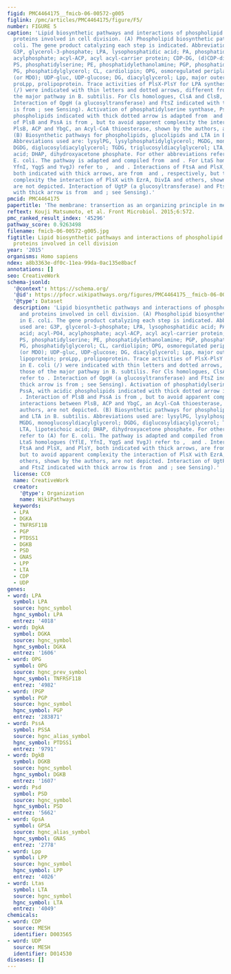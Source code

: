 ```yaml
---
figid: PMC4464175__fmicb-06-00572-g005
figlink: /pmc/articles/PMC4464175/figure/F5/
number: FIGURE 5
caption: 'Lipid biosynthetic pathways and interactions of phospholipid synthases and
  proteins involved in cell division. (A) Phospholipid biosynthetic pathway in E.
  coli. The gene product catalyzing each step is indicated. Abbreviations used are:
  G3P, glycerol-3-phosphate; LPA, lysophosphatidic acid; PA, phosphatidic acid; acyl-PO4,
  acylphosphate; acyl-ACP, acyl acyl-carrier protein; CDP-DG, (d)CDP-diacylglycerol;
  PS, phosphatidylserine; PE, phosphatidylethanolamine; PGP, phosphatidylglycerophosphate;
  PG, phosphatidylglycerol; CL, cardiolipin; OPG, osmoregulated periplasmic glucans
  (or MDO); UDP-gluc, UDP-glucose; DG, diacylglycerol; Lpp, major outer membrane lipoprotein;
  proLpp, prolipoprotein. Trace activities of PlsX-PlsY for LPA synthesis in E. coli
  (/) were indicated with thin letters and dotted arrows, different from those of
  the major pathway in B. subtilis. For Cls homologues, ClsA and ClsB, refer to .
  Interaction of OpgH (a glucosyltransferase) and FtsZ indicated with thick arrow
  is from ; see Sensing). Activation of phosphatidylserine synthase, PssA, with acidic
  phospholipids indicated with thick dotted arrow is adapted from  and . Interaction
  of PlsB and PssA is from , but to avoid apparent complexity the interactions between
  PlsB, ACP and YbgC, an Acyl-CoA thioesterase, shown by the authors, are not depicted.
  (B) Biosynthetic pathways for phospholipids, glucolipids and LTA in B. subtilis.
  Abbreviations used are: lysylPG, lysylphosphatidylglycerol; MGDG, monoglucosyldiacylglycerol;
  DGDG, diglucosyldiacylglycerol; TGDG, triglucosyldiacylglycerol; LTA, lipoteichoic
  acid; DHAP, dihydroxyacetone phosphate. For other abbreviations refer to (A) for
  E. coli. The pathway is adapted and compiled from  and . For LtaS homologues (YflE,
  YfnI, YqgS and YvgJ) refer to ,  and . Interactions of FtsA and PlsX, and PlsY,
  both indicated with thick arrows, are from  and , respectively, but to avoid apparent
  complexity the interaction of PlsX with EzrA, DivIA and others, shown by the authors,
  are not depicted. Interaction of UgtP (a glucosyltransferase) and FtsZ indicated
  with thick arrow is from  and ; see Sensing).'
pmcid: PMC4464175
papertitle: 'The membrane: transertion as an organizing principle in membrane heterogeneity.'
reftext: Kouji Matsumoto, et al. Front Microbiol. 2015;6:572.
pmc_ranked_result_index: '45296'
pathway_score: 0.9263498
filename: fmicb-06-00572-g005.jpg
figtitle: Lipid biosynthetic pathways and interactions of phospholipid synthases and
  proteins involved in cell division
year: '2015'
organisms: Homo sapiens
ndex: a8b3363e-df0c-11ea-99da-0ac135e8bacf
annotations: []
seo: CreativeWork
schema-jsonld:
  '@context': https://schema.org/
  '@id': https://pfocr.wikipathways.org/figures/PMC4464175__fmicb-06-00572-g005.html
  '@type': Dataset
  description: 'Lipid biosynthetic pathways and interactions of phospholipid synthases
    and proteins involved in cell division. (A) Phospholipid biosynthetic pathway
    in E. coli. The gene product catalyzing each step is indicated. Abbreviations
    used are: G3P, glycerol-3-phosphate; LPA, lysophosphatidic acid; PA, phosphatidic
    acid; acyl-PO4, acylphosphate; acyl-ACP, acyl acyl-carrier protein; CDP-DG, (d)CDP-diacylglycerol;
    PS, phosphatidylserine; PE, phosphatidylethanolamine; PGP, phosphatidylglycerophosphate;
    PG, phosphatidylglycerol; CL, cardiolipin; OPG, osmoregulated periplasmic glucans
    (or MDO); UDP-gluc, UDP-glucose; DG, diacylglycerol; Lpp, major outer membrane
    lipoprotein; proLpp, prolipoprotein. Trace activities of PlsX-PlsY for LPA synthesis
    in E. coli (/) were indicated with thin letters and dotted arrows, different from
    those of the major pathway in B. subtilis. For Cls homologues, ClsA and ClsB,
    refer to . Interaction of OpgH (a glucosyltransferase) and FtsZ indicated with
    thick arrow is from ; see Sensing). Activation of phosphatidylserine synthase,
    PssA, with acidic phospholipids indicated with thick dotted arrow is adapted from  and
    . Interaction of PlsB and PssA is from , but to avoid apparent complexity the
    interactions between PlsB, ACP and YbgC, an Acyl-CoA thioesterase, shown by the
    authors, are not depicted. (B) Biosynthetic pathways for phospholipids, glucolipids
    and LTA in B. subtilis. Abbreviations used are: lysylPG, lysylphosphatidylglycerol;
    MGDG, monoglucosyldiacylglycerol; DGDG, diglucosyldiacylglycerol; TGDG, triglucosyldiacylglycerol;
    LTA, lipoteichoic acid; DHAP, dihydroxyacetone phosphate. For other abbreviations
    refer to (A) for E. coli. The pathway is adapted and compiled from  and . For
    LtaS homologues (YflE, YfnI, YqgS and YvgJ) refer to ,  and . Interactions of
    FtsA and PlsX, and PlsY, both indicated with thick arrows, are from  and , respectively,
    but to avoid apparent complexity the interaction of PlsX with EzrA, DivIA and
    others, shown by the authors, are not depicted. Interaction of UgtP (a glucosyltransferase)
    and FtsZ indicated with thick arrow is from  and ; see Sensing).'
  license: CC0
  name: CreativeWork
  creator:
    '@type': Organization
    name: WikiPathways
  keywords:
  - LPA
  - DGKA
  - TNFRSF11B
  - PGP
  - PTDSS1
  - DGKB
  - PSD
  - GNAS
  - LPP
  - LTA
  - CDP
  - UDP
genes:
- word: LPA
  symbol: LPA
  source: hgnc_symbol
  hgnc_symbol: LPA
  entrez: '4018'
- word: DgkA
  symbol: DGKA
  source: hgnc_symbol
  hgnc_symbol: DGKA
  entrez: '1606'
- word: OPG
  symbol: OPG
  source: hgnc_prev_symbol
  hgnc_symbol: TNFRSF11B
  entrez: '4982'
- word: (PGP
  symbol: PGP
  source: hgnc_symbol
  hgnc_symbol: PGP
  entrez: '283871'
- word: PssA
  symbol: PSSA
  source: hgnc_alias_symbol
  hgnc_symbol: PTDSS1
  entrez: '9791'
- word: DgkB
  symbol: DGKB
  source: hgnc_symbol
  hgnc_symbol: DGKB
  entrez: '1607'
- word: Psd
  symbol: PSD
  source: hgnc_symbol
  hgnc_symbol: PSD
  entrez: '5662'
- word: GpsA
  symbol: GPSA
  source: hgnc_alias_symbol
  hgnc_symbol: GNAS
  entrez: '2778'
- word: Lpp
  symbol: LPP
  source: hgnc_symbol
  hgnc_symbol: LPP
  entrez: '4026'
- word: Ltas
  symbol: LTA
  source: hgnc_symbol
  hgnc_symbol: LTA
  entrez: '4049'
chemicals:
- word: CDP
  source: MESH
  identifier: D003565
- word: UDP
  source: MESH
  identifier: D014530
diseases: []
---
```

